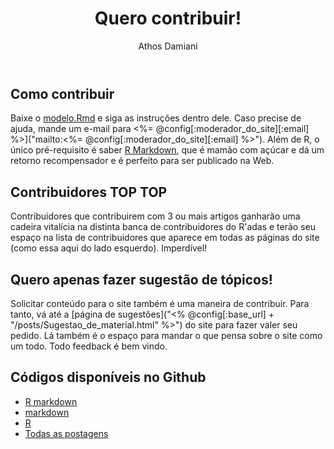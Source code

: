 ﻿---
license: Creative Commons BY-SA
author: Athos Damiani
title: "Quero contribuir!"
categories: [Mais]
radasCat: Mais
tags: [Mais]
---




Como contribuir
---------------------
Baixe o [modelo.Rmd]("https://github.com/R-adas/R-adas-source/blob/gh-pages/modelo.Rmd") e siga as instruções dentro dele. Caso precise de ajuda, mande um e-mail para <%= @config[:moderador_do_site][:email]  %>]("mailto:<%= @config[:moderador_do_site][:email] %>"). Além de R, o único pré-requisito é saber [R Markdown]("http://www.rstudio.com/ide/docs/r_markdown"), que é mamão com açúcar e dá um retorno recompensador e é perfeito para ser publicado na Web.

Contribuidores TOP TOP
---------------------

Contribuidores que contribuirem com 3 ou mais artigos ganharão uma cadeira vitalícia na distinta banca de contribuidores do R'adas e terão seu espaço na lista de contribuidores que aparece em todas as páginas do site (como essa aqui do lado esquerdo). Imperdível!

Quero apenas fazer sugestão de tópicos!
---------------------

Solicitar conteúdo para o site também é uma maneira de contribuir. Para tanto, vá até a [página de sugestões]("<% @config[:base_url] + "/posts/Sugestao_de_material.html" %>") do site para fazer valer seu pedido. Lá também é o espaço para mandar o que pensa sobre o site como um todo. Todo feedback é bem vindo.

Códigos disponíveis no Github <i class="fa fa-github"></i>
----------------------------------------------

- [R markdown](https://github.com/R-adas/R-adas-source/blob/gh-pages/Rmd/Quero_contribuir.Rmd)
- [markdown](https://github.com/R-adas/R-adas-source/blob/gh-pages/md/Quero_contribuir.md)
- [R](https://github.com/R-adas/R-adas-source//blob/gh-pages/R/Quero_contribuir.R)
- [Todas as postagens](https://github.com/R-adas/R-adas-source/)
 